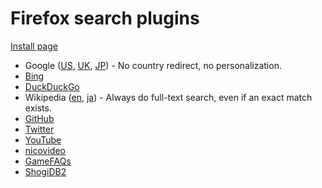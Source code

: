 Firefox search plugins
======================

[Install page](https://taotao54321.github.io/firefox-searchplugins/)

* Google
  ([US](https://www.google.com/?gws_rd=cr&pws=0),
   [UK](https://www.google.co.uk/?gws_rd=cr&pws=0),
   [JP](https://www.google.co.jp/?gws_rd=cr&pws=0)) - No country redirect, no personalization.
* [Bing](https://www.bing.com/)
* [DuckDuckGo](https://duckduckgo.com/)
* Wikipedia
  ([en](https://en.wikipedia.org/),
   [ja](https://ja.wikipedia.org/)) - Always do full-text search, even if an exact match exists.
* [GitHub](https://github.com/)
* [Twitter](https://twitter.com/)
* [YouTube](https://www.youtube.com/)
* [nicovideo](http://www.nicovideo.jp/video_top)
* [GameFAQs](https://www.gamefaqs.com/)
* [ShogiDB2](https://shogidb2.com/)

